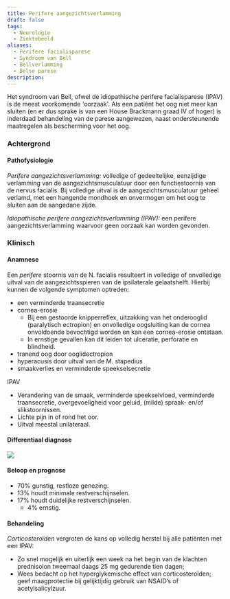 ```yaml
---
title: Perifere aangezichtsverlamming
draft: false
tags:
  - Neurologie
  - Ziektebeeld
aliases:
  - Perifere facialisparese
  - Syndroom van Bell
  - Bellverlamming
  - Belse parese
description:
---
```


Het syndroom van Bell, ofwel de idiopathische perifere facialisparese (IPAV) is de meest voorkomende 'oorzaak'.
Als een patiënt het oog niet meer kan sluiten (en er dus sprake is van een House Brackmann graad IV of hoger) is inderdaad behandeling van de parese aangewezen, naast ondersteunende maatregelen als bescherming voor het oog.

### Achtergrond
#### Pathofysiologie
_Perifere aangezichtsverlamming:_ volledige of gedeeltelijke, eenzijdige verlamming van de aangezichtsmusculatuur door een functiestoornis van de nervus facialis. Bij volledige uitval is de aangezichtsmusculatuur geheel verlamd, met een hangende mondhoek en onvermogen om het oog te sluiten aan de aangedane zijde.

_Idiopathische perifere aangezichtsverlamming (IPAV):_ een perifere aangezichtsverlamming waarvoor geen oorzaak kan worden gevonden.

### Klinisch

#### Anamnese

Een _perifere_ stoornis van de N. facialis resulteert in volledige of onvolledige uitval van de aangezichtsspieren van de ipsilaterale gelaatshelft. Hierbij kunnen de volgende symptomen optreden:

-   een verminderde traansecretie
-   cornea-erosie
    - Bij een gestoorde knipperreflex, uitzakking van het onderooglid (paralytisch ectropion) en onvolledige oogsluiting kan de cornea onvoldoende bevochtigd worden en kan een cornea-erosie ontstaan.
    - In ernstige gevallen kan dit leiden tot ulceratie, perforatie en blindheid.
-   tranend oog door ooglidectropion
-   hyperacusis door uitval van de M. stapedius
-   smaakverlies en verminderde speekselsecretie

IPAV
- Verandering van de smaak, verminderde speekselvloed, verminderde traansecretie, overgevoeligheid voor geluid, (milde) spraak- en/of slikstoornissen.
- Lichte pijn in of rond het oor.
- Uitval meestal unilateraal.

#### Differentiaal diagnose

![](https://i.imgur.com/iUDZOPJ.png)


#### Beloop en prognose
- 70% gunstig, restloze genezing.
- 13% houdt minimale restverschijnselen.
- 17% houdt duidelijke restverschijnselen. 
	- 4% ernstig.
#### Behandeling
_Corticosteroïden_ vergroten de kans op volledig herstel bij alle patiënten met een IPAV:

- Zo snel mogelijk en uiterlijk een week na het begin van de klachten prednisolon tweemaal daags 25 mg gedurende tien dagen;
- Wees bedacht op het hyperglykemische effect van corticosteroïden; geef maagprotectie bij gelijktijdig gebruik van NSAID’s of acetylsalicylzuur.